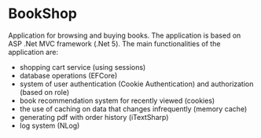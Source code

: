 # BookShop
Application for browsing and buying books. The application is based on ASP .Net MVC framework (.Net 5).
The main functionalities of the application are:
- shopping cart service (using sessions)
- database operations (EFCore)
- system of user authentication (Cookie Authentication) and authorization (based on role) 
- book recommendation system for recently viewed (cookies)
- the use of caching on data that changes infrequently (memory cache)
- generating pdf with order history (iTextSharp)
- log system (NLog)
